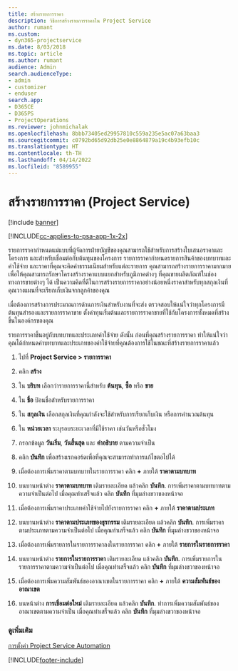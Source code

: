 ```yaml
---
title: สร้างรายการราคา
description: วิธีการสร้างรายการราคาใน Project Service
author: rumant
ms.custom:
- dyn365-projectservice
ms.date: 8/03/2018
ms.topic: article
ms.author: rumant
audience: Admin
search.audienceType:
- admin
- customizer
- enduser
search.app:
- D365CE
- D365PS
- ProjectOperations
ms.reviewer: johnmichalak
ms.openlocfilehash: 8bbb73405ed29957810c559a235e5ac07a63baa3
ms.sourcegitcommit: c0792bd65d92db25e0e8864879a19c4b93efb10c
ms.translationtype: HT
ms.contentlocale: th-TH
ms.lasthandoff: 04/14/2022
ms.locfileid: "8589955"
---
```

# <a name="create-a-price-list-project-service"></a>สร้างรายการราคา (Project Service)

[!include [banner](../includes/psa-now-project-operations.md)]

[!INCLUDE[cc-applies-to-psa-app-1x-2x](../includes/cc-applies-to-psa-app-1x-2x.md)]

รายการราคากำหนดแม่แบบที่ผู้จัดการฝ่ายบัญชีของคุณสามารถใช้สำหรับการสร้างใบเสนอราคาและโครงการ และสำหรับเชื่อมต่อกับต้นทุนของโครงการ รายการราคากำหนดรายการสินค้าของบทบาทและค่าใช้จ่าย และราคาที่คุณจะคิดค่าธรรมเนียมสำหรับแต่ละรายการ คุณสามารถสร้างรายการราคามากมาย เพื่อให้คุณสามารถรักษาโครงสร้างราคาแบบแยกสำหรับภูมิภาคต่างๆ ที่คุณขายผลิตภัณฑ์ในช่องทางการขายต่างๆ ได้ เป็นความคิดที่ดีในการสร้างรายการราคาอย่างน้อยหนึ่งราคาสำหรับทุกสกุลเงินที่คุณวางแผนที่จะเรียกเก็บเงินจากลูกค้าของคุณ  
  
เมื่อต้องการสร้างการประมาณการด้านการเงินสำหรับงานที่จะส่ง ตรวจสอบให้แน่ใจว่าทุกโครงการมีต้นทุนสำรองและรายการราคาขาย ตั้งค่าทุนเริ่มต้นและรายการราคาขายที่ใช้กับโครงการทั้งหมดที่สร้างขึ้นในองค์กรของคุณ  
  
รายการราคาขึ้นอยู่กับบทบาทและประเภทค่าใช้จ่าย ดังนั้น ก่อนที่คุณสร้างรายการราคา ทำให้แน่ใจว่าคุณได้กำหนดค่าบทบาทและประเภทของค่าใช้จ่ายที่คุณต้องการใช้ในขณะที่สร้างรายการราคาแล้ว  
  
1.  ไปที่ **Project Service > รายการราคา**  
  
2.  คลิก **สร้าง**  
  
3.  ใน **บริบท** เลือกว่ารายการราคานี้สำหรับ **ต้นทุน**, **ซื้อ** หรือ **ขาย**  
  
4.  ใน **ชื่อ** ป้อนชื่อสำหรับรายการราคา  
  
5.  ใน **สกุลเงิน** เลือกสกุลเงินที่คุณกำลังจะใช้สำหรับการเรียกเก็บเงิน หรือการคำนวณต้นทุน  
  
6.  ใน **หน่วยเวลา** ระบุรอบระยะเวลาที่มีใช้ราคา เช่นวันหรือชั่วโมง  
  
7.  กรอกข้อมูล **วันเริ่ม**, **วันสิ้นสุด** และ **คำอธิบาย** ตามความจำเป็น  
  
8.  คลิก **บันทึก** เพื่อสร้างเรกคอร์ดเพื่อที่คุณจะสามารถทำการแก้ไขตอไปได้  
  
9. เมื่อต้องการเพิ่มราคาตามบทบาทในรายการราคา คลิก **+**  ภายใต้ **ราคาตามบทบาท**  
  
10. บนบานหน้าต่าง **ราคาตามบทบาท** เติมรายละเอียด แล้วคลิก **บันทึก**. การเพิ่มราคาตามบทบาทตามความจำเป็นต่อไป เมื่อคุณทำเสร็จแล้ว คลิก **บันทึก** ที่มุมล่างขวาของหน้าจอ  
  
11. เมื่อต้องการเพิ่มราคาประเภทค่าใช้จ่ายไปยังรายการราคา คลิก **+** ภายใต้ **ราคาตามประเภท**  
  
12. บนบานหน้าต่าง **ราคาตามประเภทของธุรกรรม** เติมรายละเอียด แล้วคลิก **บันทึก**. การเพิ่มราคาตามประเภทตามความจำเป็นต่อไป เมื่อคุณทำเสร็จแล้ว คลิก **บันทึก** ที่มุมล่างขวาของหน้าจอ  
  
13. เมื่อต้องการเพิ่มรายการในรายการราคาลงในรายการราคา คลิก **+** ภายใต้ **รายการในรายการราคา**  
  
14. บนบานหน้าต่าง **รายการในรายการราคา** เติมรายละเอียด แล้วคลิก **บันทึก**. การเพิ่มรายการในรายการราคาตามความจำเป็นต่อไป เมื่อคุณทำเสร็จแล้ว คลิก **บันทึก** ที่มุมล่างขวาของหน้าจอ  
  
15. เมื่อต้องการเพิ่มความสัมพันธ์ของอาณาเขตในรายการราคา คลิก **+** ภายใต้ **ความสัมพันธ์ของอาณาเขต**  
  
16. บนหน้าต่าง **การเชื่อมต่อใหม่** เติมรายละเอียด แล้วคลิก **บันทึก**. ทำการเพิ่มความสัมพันธ์ของอาณาเขตตามความจำเป็น เมื่อคุณทำเสร็จแล้ว คลิก **บันทึก** ที่มุมล่างขวาของหน้าจอ  
  
### <a name="see-also"></a>ดูเพิ่มเติม  
 [การตั้งค่า Project Service Automation](../psa/configure.md)


[!INCLUDE[footer-include](../includes/footer-banner.md)]
